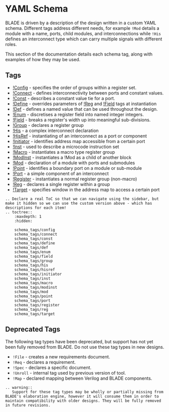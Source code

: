 # YAML Schema
BLADE is driven by a description of the design written in a custom YAML schema. Different tags address different needs, for example `!Mod` details a module with a name, ports, child modules, and interconnections while `!His` defines an interconnect type which can carry multiple signals with different roles.

This section of the documentation details each schema tag, along with examples of how they may be used.

## Tags
 * [!Config](schema_tags/config) - specifies the order of groups within a register set.
 * [!Connect](schema_tags/connect) - defines interconnectivity between ports and constant values.
 * [!Const](schema_tags/const) - describes a constant value tie for a port.
 * [!Define](schema_tags/define) - overrides parameters of [!Reg](schema_tags/reg) and [!Field](schema_tags/field) tags at instantiation
 * [!Def](schema_tags/def) - defines a named value that can be used throughout the design.
 * [!Enum](schema_tags/enum) - discretises a register field into named integer integers.
 * [!Field](schema_tags/field) - breaks a register's width up into meaningful sub-divisions.
 * [!Group](schema_tags/group) - declares a register group
 * [!His](schema_tags/his) - a complex interconnect declaration
 * [!HisRef](schema_tags/hisref) - instantiating of an interconnect as a port or component
 * [!Initiator](schema_tags/initiator) - identifies address map accessible from a certain port
 * [!Inst](schema_tags/inst) - used to describe a microcode instruction set
 * [!Macro](schema_tags/macro) - instantiates a macro type register group
 * [!ModInst](schema_tags/modinst) - instantiates a !Mod as a child of another block
 * [!Mod](schema_tags/mod) - declaration of a module with ports and submodules
 * [!Point](schema_tags/point) - identifies a boundary port on a module or sub-module
 * [!Port](schema_tags/port) - a simple component of an interconnect
 * [!Register](schema_tags/register) - instantiates a normal register group (non-macro)
 * [!Reg](schema_tags/reg) - declares a single register within a group
 * [!Target](schema_tags/target) - specifies window in the address map to access a certain port

```eval_rst
.. Declare a real ToC so that we can navigate using the sidebar, but make it hidden so we can use the custom version above - which has descriptions for each item!
.. toctree::
    :maxdepth: 1
    :hidden:

    schema_tags/config
    schema_tags/connect
    schema_tags/const
    schema_tags/define
    schema_tags/def
    schema_tags/enum
    schema_tags/field
    schema_tags/group
    schema_tags/his
    schema_tags/hisref
    schema_tags/initiator
    schema_tags/inst
    schema_tags/macro
    schema_tags/modinst
    schema_tags/mod
    schema_tags/point
    schema_tags/port
    schema_tags/register
    schema_tags/reg
    schema_tags/target
```

## Deprecated Tags
The following tag types have been deprecated, but support has not yet been fully removed from BLADE. Do not use these tag types in new designs.

 * `!File` - creates a new requirements document.
 * `!Req` - declares a requirement.
 * `!Spec` - declares a specific document.
 * `!Unroll` - internal tag used by previous version of tool.
 * `!Map` - declared mapping between Verilog and BLADE components.

```eval_rst
.. warning::
   Support for these tag types may be wholly or partially missing from BLADE's elaboration engine, however it will consume them in order to maintain compatibility with older designs. They will be fully removed in future revisions.
```